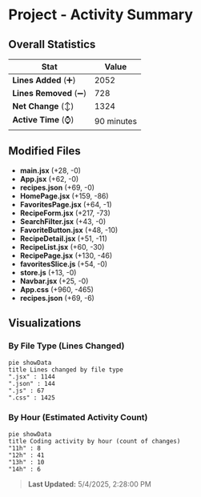 # Project - Activity Summary 

## Overall Statistics

| Stat                   | Value                                                             |
| ---------------------- | ----------------------------------------------------------------- |
| **Lines Added** (➕)   | 2052                                          |
| **Lines Removed** (➖) | 728                                        |
| **Net Change** (↕)    | 1324                |
| **Active Time** (⌚)   | 90 minutes |


## Modified Files
- **main.jsx** (+28, -0)
- **App.jsx** (+62, -0)
- **recipes.json** (+69, -0)
- **HomePage.jsx** (+159, -86)
- **FavoritesPage.jsx** (+64, -1)
- **RecipeForm.jsx** (+217, -73)
- **SearchFilter.jsx** (+43, -0)
- **FavoriteButton.jsx** (+48, -10)
- **RecipeDetail.jsx** (+51, -11)
- **RecipeList.jsx** (+60, -30)
- **RecipePage.jsx** (+130, -46)
- **favoritesSlice.js** (+54, -0)
- **store.js** (+13, -0)
- **Navbar.jsx** (+25, -0)
- **App.css** (+960, -465)
- **recipes.json** (+69, -6)

## Visualizations

### By File Type (Lines Changed)

```mermaid
pie showData
title Lines changed by file type
".jsx" : 1144
".json" : 144
".js" : 67
".css" : 1425
```

### By Hour (Estimated Activity Count)

```mermaid
pie showData
title Coding activity by hour (count of changes)
"11h" : 8
"12h" : 41
"13h" : 10
"14h" : 6
```


> **Last Updated:** 5/4/2025, 2:28:00 PM